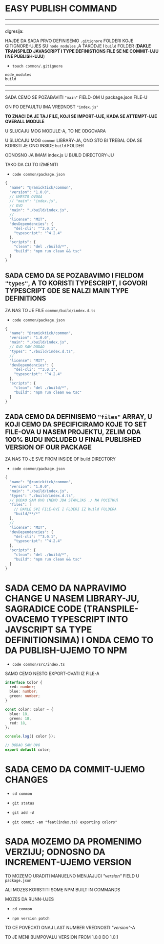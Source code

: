 # EASY PUBLISH COMMAND

***
***

digresija:

HAJDE DA SADA PRVO DEFINISEMO `.gitignore`
FOLDERI KOJE GITIGNORE-UJES SU `node_modules` ,A TAKODJE I `build` FOLDER (**DAKLE TRANSPILED JAVASCRIPT I TYPE DEFINISTIONS FILE SE NE COMMIT-UJU I NE PUBLISH-UJU**)

- `touch common/.gitignore`

```gitignore
node_modules
build
```

***
***

SADA CEMO SE POZABAVITI `"main"` FIELD-OM U package.json FILE-U

ON PO DEFAULTU IMA VREDNOST `"index.js"`

**TO ZNACI DA JE TAJ FILE, KOJI SE IMPORT-UJE, KADA SE ATTEMPT-UJE OVERALL MODULE**

U SLUCAJU MOG MODULE-A, TO NE ODGOVARA

U SLUCAJU MOG `common` LIBRARY-JA, ONO STO BI TREBAL ODA SE KORISTI JE ONO INSIDE `build` FOLDER

ODNOSNO JA IMAM index.js U BUILD DIRECTORY-JU

TAKO DA CU TO IZMENITI

- `code common/package.json`

```js
{
  "name": "@ramicktick/common",
  "version": "1.0.0",
  // UMESTO OVOGA
  // "main": "index.js",
  // OVO
  "main": "./build/index.js",
  // 
  "license": "MIT",
  "devDependencies": {
    "del-cli": "^3.0.1",
    "typescript": "^4.2.4"
  },
  "scripts": {
    "clean": "del ./build/*",
    "build": "npm run clean && tsc"
  }
}
```

## SADA CEMO DA SE POZABAVIMO I FIELDOM `"types"`, A TO KORISTI TYPESCRIPT, I GOVORI TYPESCRIPT GDE SE NALZI MAIN TYPE DEFINITIONS

ZA NAS TO JE FILE `common/build/index.d.ts`

- `code common/package.json`

```js
{
  "name": "@ramicktick/common",
  "version": "1.0.0",
  "main": "./build/index.js",
  // OVO SAM DODAO
  "types": "./build/index.d.ts",
  // 
  "license": "MIT",
  "devDependencies": {
    "del-cli": "^3.0.1",
    "typescript": "^4.2.4"
  },
  "scripts": {
    "clean": "del ./build/*",
    "build": "npm run clean && tsc"
  }
}
```

## ZADA CEMO DA DEFINISEMO `"files"` ARRAY, U KOJI CEMO DA SPECIFICIRAMO KOJE TO SET FILE-OVA U NASEM PROJEKTU, ZELIM ODA 100% BUDU INCLUDED U FINAL PUBLISHED VERSION OF OUR PACKAGE

ZA NAS TO JE SVE FROM INSIDE OF build DIRECTORY

- `code common/package.json`

```js
{
  "name": "@ramicktick/common",
  "version": "1.0.0",
  "main": "./build/index.js",
  "types": "./build/index.d.ts",
  // DODAO SAM OVO (NEMO JDA STAVLJAS ./ NA POCETKU)
  "files": [
    // DAKLE SVI FILE-OVI I FLDERI IZ build FOLDERA
    "build/**/*"
  ],
  // 
  "license": "MIT",
  "devDependencies": {
    "del-cli": "^3.0.1",
    "typescript": "^4.2.4"
  },
  "scripts": {
    "clean": "del ./build/*",
    "build": "npm run clean && tsc"
  }
}
```

# SADA CEMO DA NAPRAVIMO CHANGE U NASEM LIBRARY-JU, SAGRADICE CODE (TRANSPILE-OVACEMO TYPESCRIPT INTO JAVSCRIPT SA TYPE DEFINITIONSIMA) I ONDA CEMO TO DA PUBLISH-UJEMO TO NPM

- `code common/src/index.ts`

SAMO CEMO NESTO EXPORT-OVATI IZ FILE-A

```ts
interface Color {
  red: number;
  blue: number;
  green: number;
}

const color: Color = {
  blue: 18,
  green: 18,
  red: 18,
};

console.log({ color });

// DODAO SAM OVO
export default color;
```

# SADA CEMO DA COMMIT-UJEMO CHANGES

- `cd common`

- `git status`

- `git add -A`

- `git commit -am "feat(index.ts) exporting colors"`

# SADA MOZEMO DA PROMENIMO VERZIJU; ODNOSNO DA INCREMENT-UJEMO VERSION

TO MOZEMO URADITI MANUELNO MENJAJUCI *"version"* FIELD U `package.json`

ALI MOZES KORISTITI SOME NPM BUILT IN COMMANDS

MOZES DA RUNN-UJES

- `cd common`

- `npm version patch`

TO CE POVECATI ONAJ LAST NUMBER VREDNOSTI *"version"*-A

TO JE MENI BUMPOVALU VERSION FROM 1.0.0 DO 1.0.1
